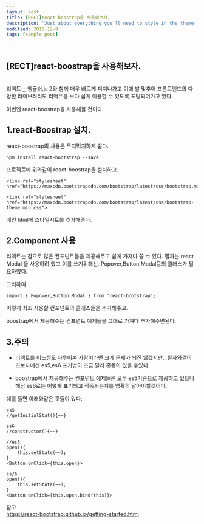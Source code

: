 ```yaml
---
layout: post
title: [RECT]react-boostrap을 사용해보자.
description: "Just about everything you'll need to style in the theme: headings, paragraphs, blockquotes, tables, code blocks, and more."
modified: 2015-12-9
tags: [sample post]
  
---
```



##  [RECT]react-boostrap을 사용해보자.

<br>
리액트는 앵귤러.js 2와 함께 매우 빠르게 퍼져나가고 이에 발 맞추어 프론트앤드의 다양한 라이브러리도 리액트를 보다 쉽게 이용할 수 있도록 포팅되어가고 있다. 

이번엔 react-boostrap을 사용해볼 것이다.

 


  
   
      
1.react-Boostrap 설치.
----------


react-boostrap의 사용은 무지막지하게 쉽다.

~~~
npm install react-bootstrap --save
~~~

프로젝트에 위와같이 react-boostrap을 설치하고.

~~~
<link rel="stylesheet" href="https://maxcdn.bootstrapcdn.com/bootstrap/latest/css/bootstrap.min.css">

<link rel="stylesheet" href="https://maxcdn.bootstrapcdn.com/bootstrap/latest/css/bootstrap-theme.min.css">
~~~

메인 html에 스타일시트를 추가해준다.

2.Component 사용
----------


리액트는 참으로 많은 컨포넌트들을 제공해주고 쉽게 가져다 쓸 수 있다.
필자는 react Modal 을 사용하려 했고 이를 쓰기위해선.
Popover,Button,Modal등의 클래스가 필요하였다.

그리하여 

~~~
import { Popover,Button,Modal } from 'react-bootstrap';

~~~

이렇게 최초 사용할 컨포넌트의 클래스들을 추가해주고.

boostrap에서 제공해주는 컨포넌트 예제들을 그대로 가져다 추가해주면된다.


3.주의
----------

* 리액트를 어느정도 다루어본 사람이라면 크게 문제가 되진 않겠지만.. 필자와같이 초보자에겐 es5,es6 표기법이 조금 달라 혼동이 있을 수있다.

* boostrap에서 제공해주는 컨포넌트 예제들은 모두 es5기준으로 제공하고 있으니 해당 es6로는 어떻게 표기되고 작동되는지를 명확히 알아야할것이다.

예를 들면 아래와같은 것들이 있다.

~~~
es5
//getInitialStat(){~~}

es6
//constructor(){~~}

//es5
open(){
	this.setState(~~);
}
<Button onClick={this.open}>

es/6
open(){
	this.setState(~~);
}
<Button onClick={this.open.bind(this)}>
~~~




  
참고  
<https://react-bootstrap.github.io/getting-started.html>


